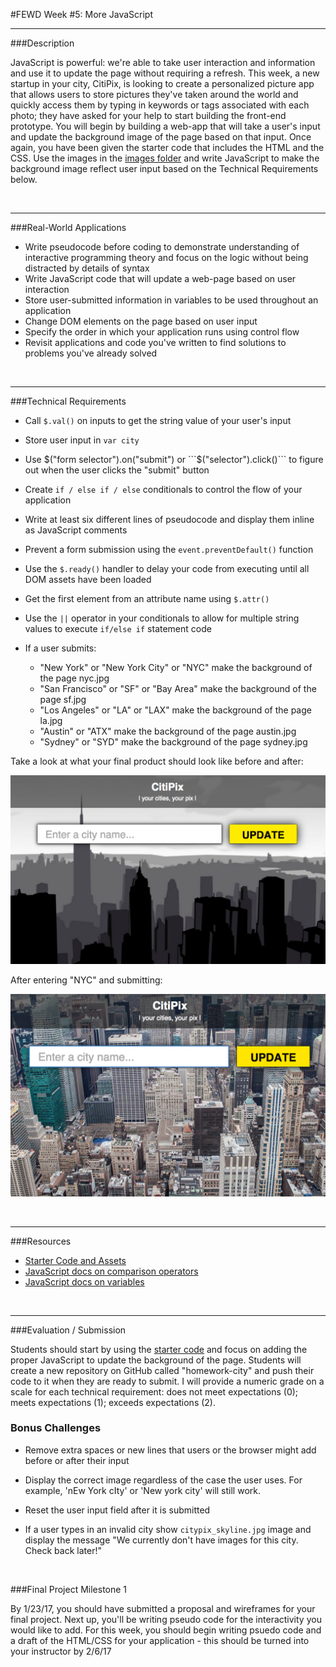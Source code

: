 #FEWD Week #5: More JavaScript

---


###Description 


JavaScript is powerful: we're able to take user interaction and information and use it to update the page without requiring a refresh. This week, a new startup in your city, CitiPix, is looking to create a personalized picture app that allows users to store pictures they've taken around the world and quickly access them by typing in keywords or tags associated with each photo; they have asked for your help to start building the front-end prototype. You will begin by building a web-app that will take a user's input and update the background image of the page based on that input. Once again, you have been given the starter code that includes the HTML and the CSS. Use the images in the [images folder](starter_code/images) and write JavaScript to make the background image reflect user input based on the Technical Requirements  below.


<br>

---


###Real-World Applications

- Write pseudocode before coding to demonstrate understanding of interactive programming theory and focus on the logic without being distracted by details of syntax
- Write JavaScript code that will update a web-page based on user interaction
- Store user-submitted information in variables to be used throughout an application
- Change DOM elements on the page based on user input
- Specify the order in which your application runs using control flow
- Revisit applications and code you've written to find solutions to problems you've already solved



<br>

---


###Technical Requirements 

- Call ```$.val()``` on inputs to get the string value of your user's input
- Store user input in ```var city```
- Use $("form selector").on("submit") or ```$("selector").click()``` to figure out when the user clicks the "submit" button
- Create ```if / else if / else``` conditionals to control the flow of your application
- Write at least six different lines of pseudocode and display them inline as JavaScript comments
- Prevent a form submission using the ```event.preventDefault()``` function
- Use the ```$.ready()``` handler to delay your code from executing until all DOM assets have been loaded
- Get the first element from an attribute name using ```$.attr()```
- Use the ```||``` operator in your conditionals to allow for multiple string values to execute ```if/else if``` statement code
- If a user submits:

  - "New York" or "New York City" or "NYC" make the background of the page nyc.jpg
  - "San Francisco" or "SF" or "Bay Area" make the background of the page sf.jpg
  - "Los Angeles" or "LA" or "LAX" make the background of the page la.jpg
  - "Austin" or "ATX" make the background of the page austin.jpg
  - "Sydney" or "SYD" make the background of the page sydney.jpg

Take a look at what your final product should look like before and after:


![Deliverable](starter_code/images/citipix_solution.png)


After entering "NYC" and submitting:


![Deliverable](starter_code/images/citipix_solution_nyc.png)

<br>

---

###Resources

- [Starter Code and Assets](starter_code/)
- [JavaScript docs on comparison operators](http://www.w3schools.com/js/js_comparisons.asp)
- [JavaScript docs on variables](http://www.w3schools.com/js/js_variables.asp)



<br>

---

###Evaluation / Submission

Students should start by using the [starter code](starter_code/) and focus on adding the proper JavaScript to update the background of the page. Students will create a new repository on GitHub called "homework-city" and push their code to it when they are ready to submit. I will provide a numeric grade on a scale for each technical requirement: does not meet expectations (0); meets expectations (1); exceeds expectations (2).

### Bonus Challenges

- Remove extra spaces or new lines that users or the browser might add before or after their input

- Display the correct image regardless of the case the user uses. For example, 'nEw York cIty' or 'New york city' will still work.

- Reset the user input field after it is submitted

- If a user types in an invalid city show `citypix_skyline.jpg` image and display the message "We currently don't have images for this city. Check back later!"

  ​

###Final Project Milestone 1

By 1/23/17, you should have submitted a proposal and wireframes for your final project. Next up, you'll be writing pseudo code for the interactivity you would like to add.  For this week, you should begin writing psuedo code and a draft of the HTML/CSS for your application - this should be turned into your instructor by 2/6/17


